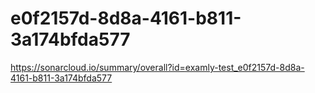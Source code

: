 # e0f2157d-8d8a-4161-b811-3a174bfda577
https://sonarcloud.io/summary/overall?id=examly-test_e0f2157d-8d8a-4161-b811-3a174bfda577

